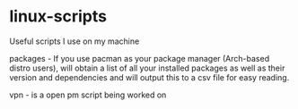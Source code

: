 # linux-scripts
Useful scripts I use on my machine

packages - If you use pacman as your package manager (Arch-based distro users), will obtain a list of 
all your installed packages as well as their version and dependencies and will output this to a csv file
for easy reading.

vpn - is a open pm script being worked on
